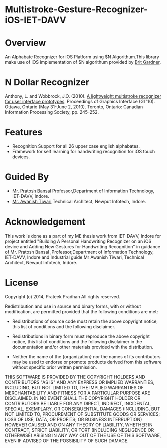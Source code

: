 Multistroke-Gesture-Recognizer-iOS-IET-DAVV
===========================================
# Overview

An Alphabate Recognizer for iOS Platform using $N Algorithum.This library make use of iOS implementation of $N algorithum provided by [Brit Gardner](https://github.com/britg/MultistrokeGestureRecognizer-iOS).


# N Dollar Recognizer

Anthony, L. and Wobbrock, J.O. (2010). [A lightweight multistroke recognizer for user interface prototypes](http://faculty.washington.edu/wobbrock/pubs/gi-10.2.pdf). Proceedings of Graphics Interface (GI '10). Ottawa, Ontario (May 31-June 2, 2010). Toronto, Ontario: Canadian Information Processing Society, pp. 245-252.

# Features
* Recognition Support for all 26 upper case english alphabates.
* Framework for self learning for handwriting recognition for iOS touch devices.


# Guided By 
- [Mr. Pratosh Bansal](http://www.iet.dauniv.ac.in/index.php/departments/information-technology/223) Professor,Department of Information Technology, IET-DAVV, Indore.
- [Mr. Awanish Tiwari](https://github.com/awanish-tiwari) Technical Architect, Newput Infotech, Indore.

# Acknowledgement

This work is done as a part of my ME thesis work from IET-DAVV, Indore for project entitled "Building A Personal Handwriting Recognizer on an iOS device and Adding New Gestures for Handwriting Recognition" in guidance of Mr. Pratosh Bansal  ,Professor,Department of Information Technology, IET-DAVV, Indore and Industrial guide Mr Awanish Tiwari, Technical Architect, Newput Infotech, Indore.


# License

Copyright (c) 2014, Prateek Pradhan
All rights reserved.

Redistribution and use in source and binary forms, with or without
modification, are permitted provided that the following conditions are met:

* Redistributions of source code must retain the above copyright notice, this
  list of conditions and the following disclaimer.

* Redistributions in binary form must reproduce the above copyright notice,
  this list of conditions and the following disclaimer in the documentation
  and/or other materials provided with the distribution.

* Neither the name of the {organization} nor the names of its
  contributors may be used to endorse or promote products derived from
  this software without specific prior written permission.

THIS SOFTWARE IS PROVIDED BY THE COPYRIGHT HOLDERS AND CONTRIBUTORS "AS IS"
AND ANY EXPRESS OR IMPLIED WARRANTIES, INCLUDING, BUT NOT LIMITED TO, THE
IMPLIED WARRANTIES OF MERCHANTABILITY AND FITNESS FOR A PARTICULAR PURPOSE ARE
DISCLAIMED. IN NO EVENT SHALL THE COPYRIGHT HOLDER OR CONTRIBUTORS BE LIABLE
FOR ANY DIRECT, INDIRECT, INCIDENTAL, SPECIAL, EXEMPLARY, OR CONSEQUENTIAL
DAMAGES (INCLUDING, BUT NOT LIMITED TO, PROCUREMENT OF SUBSTITUTE GOODS OR
SERVICES; LOSS OF USE, DATA, OR PROFITS; OR BUSINESS INTERRUPTION) HOWEVER
CAUSED AND ON ANY THEORY OF LIABILITY, WHETHER IN CONTRACT, STRICT LIABILITY,
OR TORT (INCLUDING NEGLIGENCE OR OTHERWISE) ARISING IN ANY WAY OUT OF THE USE
OF THIS SOFTWARE, EVEN IF ADVISED OF THE POSSIBILITY OF SUCH DAMAGE.
